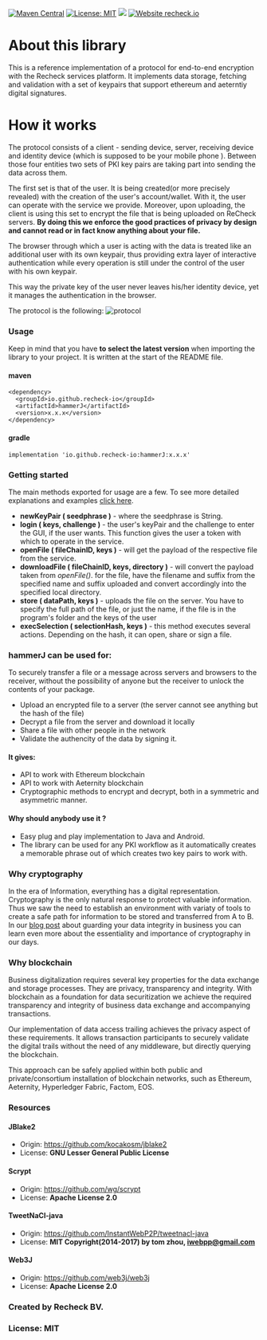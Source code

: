 [![Maven Central](https://maven-badges.herokuapp.com/maven-central/io.github.recheck-io/hammerJ/badge.svg)](https://search.maven.org/artifact/io.github.recheck-io/hammerJ)  [![License: MIT](https://img.shields.io/badge/License-MIT-brightgreen.svg)](https://github.com/ReCheck-io/hammerJ/blob/master/LICENSE.txt) ![](https://github.com/Recheck-io/hammerJ/workflows/maven%20build/badge.svg)  [![Website recheck.io](https://img.shields.io/badge/Website-recheck.io-brightgreen.svg)](https://recheck.io/)

# About this library 

This is a reference implementation of a protocol for end-to-end encryption with the Recheck services platform. It implements data storage, fetching and validation with a set of keypairs that support ethereum and aeterntiy digital signatures. 

# How it works 

The protocol consists of a client - sending device, server, receiving device and identity device (which is supposed to be your mobile phone ). Between those four entities two sets of PKI key pairs are taking part into sending the data across them. 

The first set is that of the user. It is being created(or more precisely revealed) with the creation of the user's account/wallet. With it, the user can operate with the service we provide. Moreover, upon uploading, the client is using this set to encrypt the file that is being uploaded on ReCheck servers. __By doing this we enforce the good practices of privacy by design and cannot read or in fact know anything about your file.__

The browser through which a user is acting with the data is treated like an additional user with its own keypair, thus providing extra layer of interactive authentication while every operation is still under the control of the user with his own keypair.

This way the private key of the user never leaves his/her identity device, yet it manages the authentication in the browser.

The protocol is the following: 
![protocol](docs/protocol.png)  

### Usage
Keep in mind that you have **to select the latest version** when importing the library to your project. It is written at the start of the README file. 
#### maven 

```
<dependency>
  <groupId>io.github.recheck-io</groupId>
  <artifactId>hammerJ</artifactId>
  <version>x.x.x</version>
</dependency>
```

#### gradle 
```
implementation 'io.github.recheck-io:hammerJ:x.x.x'
```

### Getting started
The main methods exported for usage are a few. To see more detailed explanations and examples [click here](docs/index.md).

- **newKeyPair ( seedphrase )** - where the seedphrase is String.
- **login ( keys, challenge )** - the user's keyPair and the challenge to enter the GUI, if the user wants. This function gives the user a token with which to operate in the service. 
- **openFile ( fileChainID, keys )** - will get the payload of the respective file from the service. 
- **downloadFile ( fileChainID, keys, directory )** - will convert the payload taken from _openFile()_. for the file, have the filename and suffix from the specified name and suffix uploaded and convert accordingly into the specified local directory. 
- **store ( dataPath, keys )** - uploads the file on the server. You have to specify the full path of the file, or just the name, if the file is in the program's folder and the keys of the user
- **execSelection ( selectionHash, keys )** - this method executes several actions. Depending on the hash, it can open, share or sign a file. 

### hammerJ can be used for: 
 
To securely transfer a file or a message across servers and browsers to the receiver, without the possibility of anyone but the receiver to unlock the contents of your package. 
- Upload an encrypted file to a server (the server cannot see anything but the hash of the file) 
- Decrypt a file from the server and download it locally
- Share а file with other people in the network 
- Validate the authencity of the data by signing it. 

#### It gives:  

- API to work with Ethereum blockchain
- API to work with Aeternity blockchain
- Cryptographic methods to encrypt and decrypt, both in a symmetric and asymmetric manner. 

#### Why should anybody use it ? 

- Easy plug and play implementation to Java and Android. 
- The library can be used for any PKI workflow as it automatically creates a memorable phrase out of which creates two key pairs to work with.  

### Why cryptography 

In the era of Information, everything has a digital representation. Cryptography is the only natural response to protect valuable information. Thus we saw the need to establish an environment with variaty of tools to create a safe path for information to be stored and transferred from A to B. In our [blog post](https://recheck.io/blog/guard-data-integrity/) about guarding your data integrity in business you can learn even more about the essentiality and importance of cryptography in our days. 

### Why blockchain

Business digitalization requires several key properties for the data exchange and storage processes. They are privacy, transparency and integrity. With blockchain as a foundation for data securitization we achieve the required transparency and integrity of business data exchange and accompanying transactions.

Our implementation of data access trailing achieves the privacy aspect of these requirements. It allows transaction participants to securely validate the digital trails without the need of any middleware, but directly querying the blockchain.

This approach can be safely applied within both public and private/consortium installation of blockchain networks, such as Ethereum, Aeternity, Hyperledger Fabric, Factom, EOS.

### Resources

#### JBlake2
- Origin: https://github.com/kocakosm/jblake2
- License: **GNU Lesser General Public License**

#### Scrypt 
- Origin: https://github.com/wg/scrypt
- License: **Apache License 2.0**

#### TweetNaCl-java
- Origin: https://github.com/InstantWebP2P/tweetnacl-java
- License: **MIT Copyright(2014-2017) by tom zhou, iwebpp@gmail.com**

#### Web3J
- Origin: https://github.com/web3j/web3j
- License: **Apache License 2.0** 


### Created by Recheck BV.

### License: MIT 
